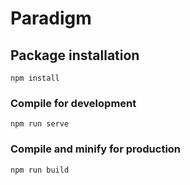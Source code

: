 # Paradigm

## Package installation
```
npm install
```

### Compile for development
```
npm run serve
```

### Compile and minify for production
```
npm run build
```